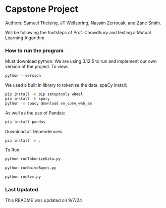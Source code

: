 # Capstone Project
Authors: Samuel Theising, JT Wellspring, Nassim Zerrouak, and Zane Smith.

Will be following the footsteps of Prof. Chowdhury and testing a Mutual Learning Algorithm.
### How to run the program
Must download python. We are using 3.12.5 to run and implement our own version of the project. To view:
```python
python --version
```
We used a built in library to tokenize the data. spaCy install:
```bash
pip install -U pip setuptools wheel
pip install -U spacy
python -m spacy download en_core_web_sm
```
As well as the use of Pandas:
```bash
pip install pandas
```
Download all Dependencies
```bash
pip install -e .
```
To Run
```bash
python runTokenizeData.py

python runNaiveBayes.py

python runSvm.py
```
### Last Updated
This README was updated on 9/7/24
